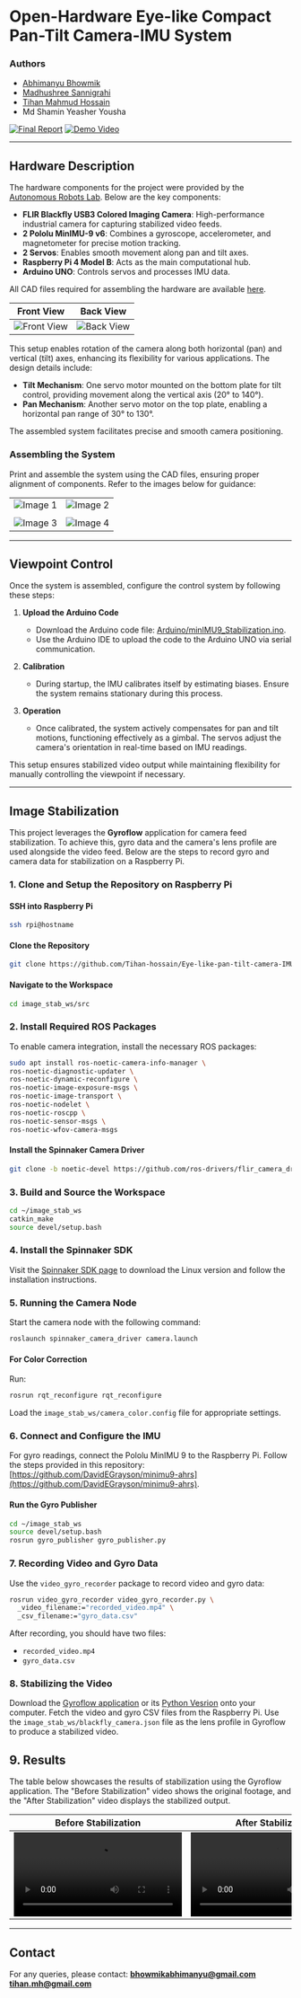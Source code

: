 # Open-Hardware Eye-like Compact Pan-Tilt Camera-IMU System

### Authors
- [Abhimanyu Bhowmik](https://github.com/abhimanyubhowmik)
- [Madhushree Sannigrahi](https://github.com/Madhushree2000)
- [Tihan Mahmud Hossain](https://github.com/Tihan-hossain)
- Md Shamin Yeasher Yousha

[![Final Report](https://img.shields.io/badge/Final-Report-brightgreen)](https://github.com/Tihan-hossain/Eye-like-pan-tilt-camera-IMU-system/blob/main/Aerial_Robotics_Report.pdf)
[![Demo Video](https://img.shields.io/badge/Demo-Video-yellow)](https://youtu.be/00TYHoU0B4w)

---

## Hardware Description

The hardware components for the project were provided by the [Autonomous Robots Lab](https://www.autonomousrobotslab.com/). Below are the key components:

- **FLIR Blackfly USB3 Colored Imaging Camera**: High-performance industrial camera for capturing stabilized video feeds.
- **2 Pololu MinIMU-9 v6**: Combines a gyroscope, accelerometer, and magnetometer for precise motion tracking.
- **2 Servos**: Enables smooth movement along pan and tilt axes.
- **Raspberry Pi 4 Model B**: Acts as the main computational hub.
- **Arduino UNO**: Controls servos and processes IMU data.

All CAD files required for assembling the hardware are available [here](https://github.com/Tihan-hossain/Eye-like-pan-tilt-camera-IMU-system/tree/main/CAD_Files).

| **Front View**                                                                                   | **Back View**                                                                                   |
|------------------------------------------------------------------------------------------------------------|-----------------------------------------------------------------------------------------------------------|
| ![Front View](https://github.com/Tihan-hossain/Eye-like-pan-tilt-camera-IMU-system/raw/main/Images/Front.jpeg) | ![Back View](https://github.com/Tihan-hossain/Eye-like-pan-tilt-camera-IMU-system/raw/main/Images/Back.jpeg) |

This setup enables rotation of the camera along both horizontal (pan) and vertical (tilt) axes, enhancing its flexibility for various applications. The design details include:

- **Tilt Mechanism**: One servo motor mounted on the bottom plate for tilt control, providing movement along the vertical axis (20° to 140°).
- **Pan Mechanism**: Another servo motor on the top plate, enabling a horizontal pan range of 30° to 130°.

The assembled system facilitates precise and smooth camera positioning.

### Assembling the System

Print and assemble the system using the CAD files, ensuring proper alignment of components. Refer to the images below for guidance:

|                                                                               |                                                                                       |
|------------------------------------------------------------------------------------------------------------|-----------------------------------------------------------------------------------------------------------|
| ![Image 1](https://github.com/Tihan-hossain/Eye-like-pan-tilt-camera-IMU-system/raw/main/Images/1.jpeg)   | ![Image 2](https://github.com/Tihan-hossain/Eye-like-pan-tilt-camera-IMU-system/raw/main/Images/2.jpeg)   |
|                                                                                    |                                                                                       |
| ![Image 3](https://github.com/Tihan-hossain/Eye-like-pan-tilt-camera-IMU-system/raw/main/Images/3.jpeg)   | ![Image 4](https://github.com/Tihan-hossain/Eye-like-pan-tilt-camera-IMU-system/raw/main/Images/4.jpeg)   |

---

## Viewpoint Control

Once the system is assembled, configure the control system by following these steps:

1. **Upload the Arduino Code**
   - Download the Arduino code file: [Arduino/minIMU9_Stabilization.ino](https://github.com/Tihan-hossain/Eye-like-pan-tilt-camera-IMU-system/blob/main/Arduino/minIMU9_Stabilization.ino).
   - Use the Arduino IDE to upload the code to the Arduino UNO via serial communication.

2. **Calibration**
   - During startup, the IMU calibrates itself by estimating biases. Ensure the system remains stationary during this process.

3. **Operation**
   - Once calibrated, the system actively compensates for pan and tilt motions, functioning effectively as a gimbal. The servos adjust the camera's orientation in real-time based on IMU readings.

This setup ensures stabilized video output while maintaining flexibility for manually controlling the viewpoint if necessary.

---

## Image Stabilization
This project leverages the **Gyroflow** application for camera feed stabilization. To achieve this, gyro data and the camera's lens profile are used alongside the video feed. Below are the steps to record gyro and camera data for stabilization on a Raspberry Pi.

### 1. Clone and Setup the Repository on Raspberry Pi

#### SSH into Raspberry Pi
```bash
ssh rpi@hostname
```

#### Clone the Repository
```bash
git clone https://github.com/Tihan-hossain/Eye-like-pan-tilt-camera-IMU-system.git
```

#### Navigate to the Workspace
```bash
cd image_stab_ws/src
```

### 2. Install Required ROS Packages
To enable camera integration, install the necessary ROS packages:

```bash
sudo apt install ros-noetic-camera-info-manager \
ros-noetic-diagnostic-updater \
ros-noetic-dynamic-reconfigure \
ros-noetic-image-exposure-msgs \
ros-noetic-image-transport \
ros-noetic-nodelet \
ros-noetic-roscpp \
ros-noetic-sensor-msgs \
ros-noetic-wfov-camera-msgs
```

#### Install the Spinnaker Camera Driver
```bash
git clone -b noetic-devel https://github.com/ros-drivers/flir_camera_driver.git
```

### 3. Build and Source the Workspace
```bash
cd ~/image_stab_ws
catkin_make
source devel/setup.bash
```

### 4. Install the Spinnaker SDK
Visit the [Spinnaker SDK page](https://www.teledynevisionsolutions.com/products/spinnaker-sdk/) to download the Linux version and follow the installation instructions.

### 5. Running the Camera Node
Start the camera node with the following command:
```bash
roslaunch spinnaker_camera_driver camera.launch
```

#### For Color Correction
Run:
```bash
rosrun rqt_reconfigure rqt_reconfigure
```

Load the `image_stab_ws/camera_color.config` file for appropriate settings.

### 6. Connect and Configure the IMU
For gyro readings, connect the Pololu MinIMU 9 to the Raspberry Pi. Follow the steps provided in this repository: [https://github.com/DavidEGrayson/minimu9-ahrs](https://github.com/DavidEGrayson/minimu9-ahrs).

#### Run the Gyro Publisher
```bash
cd ~/image_stab_ws
source devel/setup.bash
rosrun gyro_publisher gyro_publisher.py
```

### 7. Recording Video and Gyro Data
Use the `video_gyro_recorder` package to record video and gyro data:
```bash
rosrun video_gyro_recorder video_gyro_recorder.py \
  _video_filename:="recorded_video.mp4" \
  _csv_filename:="gyro_data.csv"
```

After recording, you should have two files:
- `recorded_video.mp4`
- `gyro_data.csv`

### 8. Stabilizing the Video
Download the [Gyroflow application](https://github.com/gyroflow/) or its [Python Vesrion](https://github.com/gyroflow/gyroflow-python) onto your computer. Fetch the video and gyro CSV files from the Raspberry Pi. Use the `image_stab_ws/blackfly_camera.json` file as the lens profile in Gyroflow to produce a stabilized video.

## 9. Results
The table below showcases the results of stabilization using the Gyroflow application. The "Before Stabilization" video shows the original footage, and the "After Stabilization" video displays the stabilized output.

| **Before Stabilization**                                                                                   | **After Stabilization**                                                                                   |
|------------------------------------------------------------------------------------------------------------|-----------------------------------------------------------------------------------------------------------|
| <video src=https://github.com/user-attachments/assets/a3851215-90d3-401a-a828-21f44ca3c404/> | <video src=https://github.com/user-attachments/assets/4715f8c0-b036-4d0f-9292-d359e889599b/> |


---

## Contact
For any queries, please contact:
[<b>bhowmikabhimanyu@gmail.com</b>](mailto:bhowmikabhimanyu@gmail.com)
[<b>tihan.mh@gmail.com</b>](mailto:tihan.mh@gmail.com)
